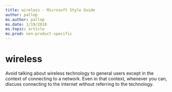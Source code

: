 ```yaml
---
title: wireless - Microsoft Style Guide
author: pallep
ms.author: pallep
ms.date: 1/19/2018
ms.topic: article
ms.prod: non-product-specific
---
```


# wireless

Avoid
talking about wireless technology to general users except in the
context of connecting to a network. Even in that context, whenever
you can, discuss connecting to the internet without referring to the
technology. 
